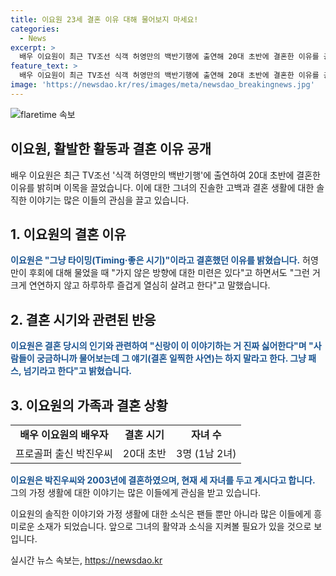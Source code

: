 ```yaml
---
title: 이요원 23세 결혼 이유 대해 물어보지 마세요!
categories:
  - News
excerpt: >
  배우 이요원이 최근 TV조선 식객 허영만의 백반기행에 출연해 20대 초반에 결혼한 이유를 공개했다. 이요원은 타이밍이 좋아서라고 밝히고, 후회는 없지만 가지 않은 방향에 대한 미련은 있다고 전했다. 또한, 결혼 이야기를 싫어하는 남편으로부터 그 얘기를 하지 말라는 충고를 받았다고 전하며, 6세 연하의 프로골퍼와 2003년 결혼한 후 세 자녀를 두고 현재 활발한 활동을 이어가며 이목을 집중시키고 있다.
feature_text: >
  배우 이요원이 최근 TV조선 식객 허영만의 백반기행에 출연해 20대 초반에 결혼한 이유를 공개했다. 이요원은 타이밍이 좋아서라고 밝히고, 후회는 없지만 가지 않은 방향에 대한 미련은 있다고 전했다. 또한, 결혼 이야기를 싫어하는 남편으로부터 그 얘기를 하지 말라는 충고를 받았다고 전하며, 6세 연하의 프로골퍼와 2003년 결혼한 후 세 자녀를 두고 현재 활발한 활동을 이어가며 이목을 집중시키고 있다.
image: 'https://newsdao.kr/res/images/meta/newsdao_breakingnews.jpg'
---
```


<p><img src="https://newsdao.kr/res/images/meta/newsdao_breakingnews.jpg" alt="flaretime 속보" /></p>

<h2>이요원, 활발한 활동과 결혼 이유 공개</h2>

<p data-ke-size="size16">배우 이요원은 최근 TV조선 '식객 허영만의 백반기행'에 출연하여 20대 초반에 결혼한 이유를 밝히며 이목을 끌었습니다. 이에 대한 그녀의 진솔한 고백과 결혼 생활에 대한 솔직한 이야기는 많은 이들의 관심을 끌고 있습니다.</p>

<h2 data-ke-size="size24">1. 이요원의 결혼 이유</h2>

<p><b><span style="color: #1a5490;">이요원은 "그냥 타이밍(Timing·좋은 시기)"이라고 결혼했던 이유를 밝혔습니다.</span></b> 허영만이 후회에 대해 물었을 때 "가지 않은 방향에 대한 미련은 있다"고 하면서도 "그런 거 크게 연연하지 않고 하루하루 즐겁게 열심히 살려고 한다"고 말했습니다.</p>

<h2 data-ke-size="size24">2. 결혼 시기와 관련된 반응</h2>

<p><b><span style="color: #1a5490;">이요원은 결혼 당시의 인기와 관련하여 "신랑이 이 이야기하는 거 진짜 싫어한다"며 "사람들이 궁금하니까 물어보는데 그 얘기(결혼 일찍한 사연)는 하지 말라고 한다. 그냥 패스, 넘기라고 한다"고 밝혔습니다.</span></b></p>

<h2 data-ke-size="size24">3. 이요원의 가족과 결혼 상황</h2>

<table>
  <tr>
    <td style="text-align: center; height: 17px;"><b>배우 이요원의 배우자</b></td>
    <td style="text-align: center; height: 17px;"><b>결혼 시기</b></td>
    <td style="text-align: center; height: 17px;"><b>자녀 수</b></td>
  </tr>
  <tr>
    <td style="text-align: center; height: 17px;">프로골퍼 출신 박진우씨</td>
    <td style="text-align: center; height: 17px;">20대 초반</td>
    <td style="text-align: center; height: 17px;">3명 (1남 2녀)</td>
  </tr>
</table>

<p><b><span style="color: #1a5490;">이요원은 박진우씨와 2003년에 결혼하였으며, 현재 세 자녀를 두고 계시다고 합니다.</span></b> 그의 가정 생활에 대한 이야기는 많은 이들에게 관심을 받고 있습니다.</p>

<p data-ke-size="size16">이요원의 솔직한 이야기와 가정 생활에 대한 소식은 팬들 뿐만 아니라 많은 이들에게 흥미로운 소재가 되었습니다. 앞으로 그녀의 활약과 소식을 지켜볼 필요가 있을 것으로 보입니다.</p>
실시간 뉴스 속보는, <a href="https://newsdao.kr" rel="dofollow">https://newsdao.kr</a>


